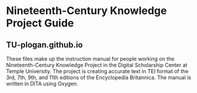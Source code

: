 # Nineteenth-Century Knowledge Project Guide
## TU-plogan.github.io

These files make up the instruction manual for people working on the Nineteenth-Century Knowledge Project in the Digital Scholarship Center at Temple University. The project is creating accurate text in TEI format of the 3rd, 7th, 9th, and 11th editions of the Encyclopedia Britannica. The manual is written in DITA using Oxygen.
